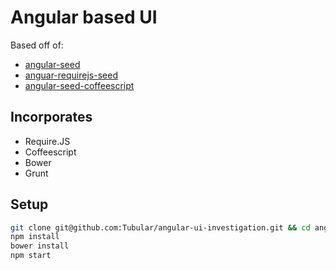 # Angular based UI

Based off of:

- [angular-seed](https://github.com/angular/angular-seed)
- [anguar-requirejs-seed](https://github.com/tnajdek/angular-requirejs-seed)
- [angular-seed-coffeescript](https://github.com/csillag/angular-seed-coffeescript)

## Incorporates

- Require.JS
- Coffeescript
- Bower
- Grunt

## Setup

```sh
git clone git@github.com:Tubular/angular-ui-investigation.git && cd angular-ui-investigation
npm install
bower install
npm start
```

